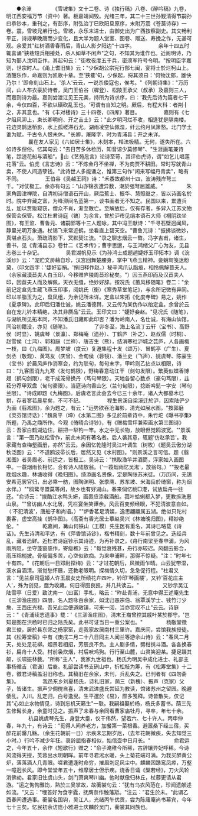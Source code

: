 <!-- { "loadSidebar": true } -->
　　●余渖
　　
　　《雪坡集》文十二卷、诗《独行稿》八卷、《醉吟稿》九卷，明江西安福万节（资中）著。板嘉靖间毁。光绪三年，其二十三世孙觐清得节嗣孙曰恭钞本，重刊之，有彭序，附弘治丁巳欧阳旦原序，末附万震《苍莨诗存》一卷。震，雪坡兄弟行也。雪坡，永乐末进士，由御史出为广西按察副史。其文畅利平正，诗规摹晚唐而少变化，且大半为题人堂室、图卷、赠送、寿挽之作，无甚可观。余爱其"红树酒香春雨后，青山人影夕阳边"十四字。
　　
　　余年十四五时辄喜诵"狭巷短兵相接处，杀人如草不闲声"之句，不知其为谁作也。近阅明诗，乃知为鄞人沈明臣作。其起句云："街枚夜度五千兵，密须军符号令明。"按明臣字嘉则，世宗时人。《甬上耆旧集》云："少保胡公宗宪行部七闽，宴将士於烂柯山上。酒酣乐作，命嘉则为凯歌十章。至'狭巷'句，少保起，捋其须曰：'何物沈郎，雄快乃尔！'即命刻山石上。'杀人'云云，一说杀倭寇也，俟考。"《列朝诗集》："万历间，山人布衣豪於诗者，吴门王伯谷（樨登）、松陵王承父（叔承）及嘉则三人，而嘉则诗为最。嘉则尝渡江见王元美，持所为诗求序，曰：'我先后诗为篇者七干余，今仅四百，不欲以磺砍乱玉也。'可谓有自知之明。厥后，有程大科：者荆┨之，非其意也。"有《丰对楼诗》三十四卷，《四库》著目。
　　
　　嘉则有《七夕阻风泖上，柬长卿明府、开之吉士》云："此夕明河烂不收，相逢犹是隔南楼。花边灵鹊迷桥影，水上孤槎滞石尤。湖雨凌空仙佩湿，纤云约月凤箫愁。北门学土谁为赋，千古令人恨未休。"长卿，屠隆字，时为青浦县；开之未详。
　　
　　曩在友人家见《六如居士集》，木刻本，楷法极精。无何，遂失所在。六如诗多俚俗。忆其句云："去日苦多休检历，知音谅少莫修琴"、"生涯画笔兼诗笔，踪迹花船与酒船"。山《艺苑卮言》论诗至苛，其评伯虎诗，谓"如乞儿唱莲花落"云。伯虎《言志诗》云："不炼金丹不坐禅，不为商贾不耕田。常时写就青山卖，不使人间造孽钱。"此诗世人多能诵之，惟第三句作"闲来写幅丹青卖"，略有不同。
　　
　　王伯谷《吴越王祠》诗："禾黍故都州十四，波涛残岸弩三千。"对仗极工。余亦有句云："山亦锦衣遭异数，潮於强弩屈雄威。"
　　
　　朱家角圆津禅院，自清初诗僧语石开山，厥后蕉士、振华、慧照继之，皆以诗画名於时。院中弃藏之富，为峰泖间名蓝第一，谈书画者无不知之。民国以来，累遭兵乱，加以贾贩窥窃，僧众不肖，渐至散亡。至解放后，仅有存者，多舁入江苏文物保管会保管。松江杜君诗庭（镐）为余言，曾於沪市见绢本语石大师《桐阴趺坐图》，有王监、曹鲁元、诸嗣郢等十三人题咏，其中冯王献诗："千寻石壁迥闻风，静里光明万象通。杖锡飞来常近鹤，坐看直上碧天空。"曹鲁兀诗："振拂谈微妙，真堪点石头。萧疏清影下，冥默契江流。"录之聊志烟云一瞥。冯字吉甫，诸生，善书，见《青浦县志》卷廿二《艺术传》；曹字思邈，与王鸿绪父广心为友，见县志卷三十杂记。
　　
　　吴君湖帆见示《为孙鸿士成题趟婕妤玉印拓本》调《浣溪纱》云："宠贮文房藉自珍，汉宫回舞楚腰身，掌中飞燕玉精神。妾蛸鸳笺迷粉黛，（印文四字：'婕好妄捎。'捎旧释作赵。）秘辛鸿爪认脂痕，相怜佩解苣夫人。（余家藏漠苣夫人白玉印，今移赠庐陵周苣珍秘矣。"）囚玉燕印而及汉苣夫人印，因苣夫人而及解佩，天衣无缝，绝妙好辞。按况氏《蕙风移随笔》卷二："余前记定盒先生藏飞燕玉印事，阅姚氏（衡）《寒秀草堂笔记》，与余所记微有异同。印以羊脂玉为之，盘凤组，为余记所未详。定盒以宋拓《化度寺碑》易之，姚作《夏承碑》。此印后归潘仕诚，姚云潘德舆，又云传为某伪作以绐定盒。余曾於云自在宠儿钤本精绝，决其非赝品"云云。玉印文曰："婕妤妾赵。"见况氏《随笔》，与湖帆所见拓本同，不知潘氏旧藏即此印否？潘为岭南人，名仕诚，有海山仙馆，同治初籍没，亦见《随笔》。
　　
　　了卯冬至，海上名流丁云轩（宝书）、高野侯（时显）、姚虞琴（景瀛）、郑梅庵（遗孙）、丁鹤庐（补之）、赵叔儒（时桐）、赵雪侯（士鸿）、郭和庭（兰祥）、唐吉生（熊），结消寒社沪城之芸庐，人各画梅一枝，曰《九梅图》。周梦坡（度云）复邀集程十发（颂万）、冒鹤亭（广生）、夏剑丞（敬观）、黄笃友（庆曾）、金甸侯（蓉镜）、潘兰史（飞声）、姚虞琴、陈豪生（宝书）於晨风庐作消寒会，约为联句，每句末字，甲吟则乙拈点以相限，诗曰："九客图消九九寒（发句鹤限），野梅春意动江干（剑句发限）。繁英似蝶香博翅（鹤句剑限），老干成笼骨换丹（笃句琴限）。天地各留心数点（豪句笃限），韭菘分荐甲双盘（甸句豪限）。当筵诗向香山乞（兰句甸限），捻断吟髭一字安（琴句兰限）。"诗成即题《九梅图》。后虞老言此会去今已三十余年，诸人大都墓木已拱，存者寥若晨星矣，不可不纪。
　　
　　程生景溪自梁溪迁於沪，因索陆俨少为画《翦淞图》，余为题之，有云："远势欲吞沧海影，清光如展水图。"按郭磨《灵芬馆诗话》："魏禹平（坤）《水第二图》多见於前辈诗中，朱竹坨《曝书亭集》所题，乃禹之鼎所作。今观《倚晴合诗钞》，有《赠梅雪坪兼索画水第三图诗》云：吾家白鹤湖边住，耕把一犁钓一竿。水之中无长物，放眼但觉鸥波宽。"'景溪言："第一图乃赵松雪作，前此未闻有著名者。后人袭其意，辄题'仿赵承旨'。我家藏有查梅壑画册，亦然"云云。余因忆乾隆时吴江叶调生（树枚）《题吴云傲分湖秋泛图》云："不道鸥波帚长后，居然又见《水村图》。"则景溪之言可信。题《翦淞图》者吴眉老、前运之，皆极工。吴诗云："携取渔竿并酒筒，浮家如入画图中。一蓑烟雨长相忆，合有诗人陆放翁。（'一蓑烟雨忆吴淞'，放翁句。）""投老最耽烟水趣，林塘收得《晚归图》。绮添画名贤像，定是陶张苏米徒。（万历间，无锡安希范罢官归，出必乘一舫，图陶渊明、张季鹰、苏东坡、米海岳於绮窗，称为烟水伴。）""鸥鹭寻盟莫等闲，故乡也有好湖山。春来倘忆桃□港，试放扁舟一往还。"俞诗云："拨酷江水鸭头妍，画裹应添载酒船。菰叶蛤蜊都入梦，更教拆洗惠山泉。""曾访幽人水北居，凭栏宴坐笑谭余。风云百变频经眼，不犯清波意自如。（'不犯清波'，唐船子和尚语。）""炉香茗足清娱，逸思翩翩属五湖。绝似只陀村裹客，虚堂高挂《鹊华图》。（高斋有香光居士摹赵吴兴《林塘晚归图》，精妙绝伦。"
　　
　　乾嘉间，篝山何铁山（王模）先生医有重名，其诗已略载《诗话》。先生诗清和平达，有《萍香馆诗钞》，楷书精刻，数十年前曾见之。迭经兵乱，藏者恐鲜。近杜君诗庭钞示其诗迹，为再补录之。《舟行南梁至春申浦，为风雨所阻，坐守蓬窗感作，寄瘦樵》云："每觉衰残甚，舟行亦较迟。风翻云影合，雨压稻梢披。骨瘦偏多苦，心空似欲痴。为来申浦畔，那得不惊疑。"注："时年七十有四。"《花朝后一日邓尉探梅》云："才过花朝后，风微雨乍晴。山云犹带湿，溪水自涵清。渐觉愁怀展，还教老眼明。探梅情久切，急急促行程。"杜君又言："见兰泉司寇姬人许玉晨女史所绩花卉四叶，钤印'琴画楼'，又钤'百花庄主人'，殊为创见，亟为收藏。何日得图良觊，并几共读云。"
　　
　　又钞示吴江陆雪亭（日爱）致沈南一（曰富）手札，略云："昨赴青浦，无意中得王述庵先生《三泖渔庄图》四册，名人题咏百余家，如沈归愚宗伯、翁覃溪学士、钱竹汀少詹、王西庄光禄。吾兄此后便道敝镇，可来一阅，当亦赏叹不止"云云。诗庭云："《青浦续志遗事》载：'《三泖渔庄图》，清末王裔曾控其戚叶某於郡守。'岂知是图在洪杨时已归之陆氏矣。此书可证当日一重公案也。"
　　
　　杨黻堂徵君三俊，居於县东郊之杨家窑，走我家故居南村三里许。嘉庆间，尝馆我族授徒。其《松筹堂稿》中有《庚戌二月二十八日同主人闻兰等游佘山诗》云："春风二月天，处处足花柳。烟景若相招，芳辰良不负。主人剧多情，劈柑携斗酒。各各换春衫，扁舟十人受。村前袅炊烟，村后吠鸡狗。行行至山麓，山灵笑迎某。捷足蹑其颠，长啸振林薮。"所称"主人"，我家九世祖也。杨氏为明吴中成化进士、礼部主事杨循吉（君谦）后裔。礼部尝读书支硎山中，折松枝为筹，有《松筹堂集》十二卷，徵君诗稿盖沿旧称也。其稿旧在余家，未刊，兵乱失之。已刊者有《四勿斋集》。
　　
　　我邑东乡刘夏杨氏，诗礼旧家，荫三（新槐）、振声（克家）父子，皆诸生。振声少倜傥自喜，清末武进盛氏尝延为教读，馆诸苏州之留园。晚避倭乱，入川。乱定归，白号逸叟。生平邃於《易》，颇多笺释。诗皆散失，仅记其"心如止水物情见，诗到忘机天籁生"一联。我嗣祖娶於杨，杨氏多蓄书。荫三先生修髯长身，余童时见之。振声了未春与余同看曹家庙牡丹，寻卒，年七十余。
　　
　　杭县姚虞琴先生，身登大耋，仪干伟然，望若六、七十许人。丙申仲春，年九十，有诗云："觅得人间养老方，加餐第一菜根香。避嚣桑下经三宿，买醉花前罄几觞。（余生花朝前一日）示疾未忘期岁厄，（去年花朝微疾，失去知觉三小时。）行吟不减少年狂。衰龄屈指春相似，始信壶中日月长。"
　　
　　俞君运之，今年五十，余作《短歌行》赠之："俞子淹稚今所稀，古辞镶异妃呼稀。今诗风流得天授，芙蓉出水明朝晖。前年寻君淞水暖，头上菊花端可满。为我买醉黄公炉，落落酒人几青眼。嗟君遭逢时命穷，摧眉刺足风尘中。麒麟困踬鸾凤瘁，万壑一噫迥长风。即今堂堂年五十，维摩居士但示疾。烧香日诵《槃若经》，刀火风轮消佛劫。君家旧住虞山头，剑门萧爽琴川幽。他时献傲归林丘，杖藜更请从君游。"运之恂恂雅饬，熟於三吴掌故，故蘅裳句云："犹有乌衣风范在，珍闻遗献述如流。"又云："埋首好为食字蠹，抚膺奈作触藩羝。"注云："君生於未。"此谓乙酉春间遭遇事。蘅裳名国钩，吴江人，光绪丙午优贡，尝为陈庸庵尚书幕宾，今年七十三矣。忆民初余访庞小雅进士庆麟於吴门，蘅裳其同族也。
　　
